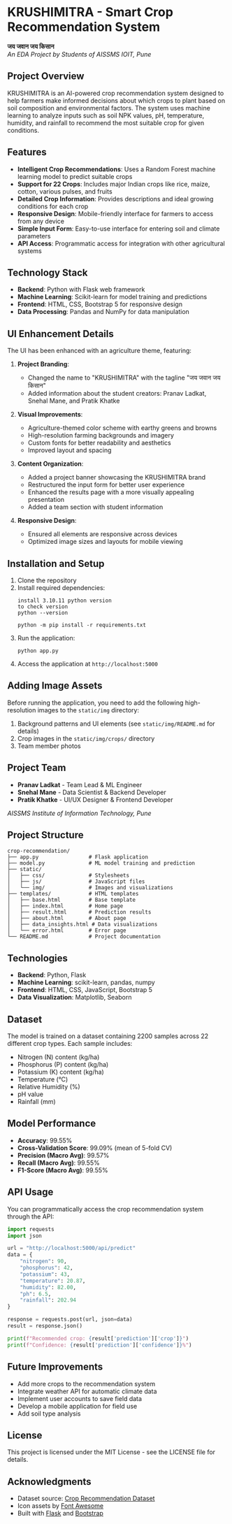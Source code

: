 # KRUSHIMITRA - Smart Crop Recommendation System

**जय जवान जय किसान**  
*An EDA Project by Students of AISSMS IOIT, Pune*

## Project Overview

KRUSHIMITRA is an AI-powered crop recommendation system designed to help farmers make informed decisions about which crops to plant based on soil composition and environmental factors. The system uses machine learning to analyze inputs such as soil NPK values, pH, temperature, humidity, and rainfall to recommend the most suitable crop for given conditions.

## Features

- **Intelligent Crop Recommendations**: Uses a Random Forest machine learning model to predict suitable crops
- **Support for 22 Crops**: Includes major Indian crops like rice, maize, cotton, various pulses, and fruits
- **Detailed Crop Information**: Provides descriptions and ideal growing conditions for each crop
- **Responsive Design**: Mobile-friendly interface for farmers to access from any device
- **Simple Input Form**: Easy-to-use interface for entering soil and climate parameters
- **API Access**: Programmatic access for integration with other agricultural systems

## Technology Stack

- **Backend**: Python with Flask web framework
- **Machine Learning**: Scikit-learn for model training and predictions
- **Frontend**: HTML, CSS, Bootstrap 5 for responsive design
- **Data Processing**: Pandas and NumPy for data manipulation

## UI Enhancement Details

The UI has been enhanced with an agriculture theme, featuring:

1. **Project Branding**:
   - Changed the name to "KRUSHIMITRA" with the tagline "जय जवान जय किसान"
   - Added information about the student creators: Pranav Ladkat, Snehal Mane, and Pratik Khatke

2. **Visual Improvements**:
   - Agriculture-themed color scheme with earthy greens and browns
   - High-resolution farming backgrounds and imagery
   - Custom fonts for better readability and aesthetics
   - Improved layout and spacing

3. **Content Organization**:
   - Added a project banner showcasing the KRUSHIMITRA brand
   - Restructured the input form for better user experience
   - Enhanced the results page with a more visually appealing presentation
   - Added a team section with student information

4. **Responsive Design**:
   - Ensured all elements are responsive across devices
   - Optimized image sizes and layouts for mobile viewing

## Installation and Setup

1. Clone the repository
2. Install required dependencies:
   ```
   install 3.10.11 python version
   to check version 
   python --version

   python -m pip install -r requirements.txt

   ```
3. Run the application:
   ```
   python app.py
   ```
4. Access the application at `http://localhost:5000`

## Adding Image Assets

Before running the application, you need to add the following high-resolution images to the `static/img` directory:

1. Background patterns and UI elements (see `static/img/README.md` for details)
2. Crop images in the `static/img/crops/` directory
3. Team member photos

## Project Team

- **Pranav Ladkat** - Team Lead & ML Engineer
- **Snehal Mane** - Data Scientist & Backend Developer
- **Pratik Khatke** - UI/UX Designer & Frontend Developer

*AISSMS Institute of Information Technology, Pune*

## Project Structure

```
crop-recommendation/
├── app.py                # Flask application
├── model.py              # ML model training and prediction
├── static/
│   ├── css/              # Stylesheets
│   ├── js/               # JavaScript files
│   └── img/              # Images and visualizations
├── templates/            # HTML templates
│   ├── base.html         # Base template
│   ├── index.html        # Home page
│   ├── result.html       # Prediction results
│   ├── about.html        # About page
│   ├── data_insights.html # Data visualizations
│   └── error.html        # Error page
└── README.md             # Project documentation
```

## Technologies

- **Backend**: Python, Flask
- **Machine Learning**: scikit-learn, pandas, numpy
- **Frontend**: HTML, CSS, JavaScript, Bootstrap 5
- **Data Visualization**: Matplotlib, Seaborn

## Dataset

The model is trained on a dataset containing 2200 samples across 22 different crop types. Each sample includes:

- Nitrogen (N) content (kg/ha)
- Phosphorus (P) content (kg/ha)
- Potassium (K) content (kg/ha)
- Temperature (°C)
- Relative Humidity (%)
- pH value
- Rainfall (mm)

## Model Performance

- **Accuracy**: 99.55%
- **Cross-Validation Score**: 99.09% (mean of 5-fold CV)
- **Precision (Macro Avg)**: 99.57%
- **Recall (Macro Avg)**: 99.55%
- **F1-Score (Macro Avg)**: 99.55%

## API Usage

You can programmatically access the crop recommendation system through the API:

```python
import requests
import json

url = "http://localhost:5000/api/predict"
data = {
    "nitrogen": 90,
    "phosphorus": 42,
    "potassium": 43,
    "temperature": 20.87,
    "humidity": 82.00,
    "ph": 6.5,
    "rainfall": 202.94
}

response = requests.post(url, json=data)
result = response.json()

print(f"Recommended crop: {result['prediction']['crop']}")
print(f"Confidence: {result['prediction']['confidence']}%")
```

## Future Improvements

- Add more crops to the recommendation system
- Integrate weather API for automatic climate data
- Implement user accounts to save field data
- Develop a mobile application for field use
- Add soil type analysis

## License

This project is licensed under the MIT License - see the LICENSE file for details.

## Acknowledgments

- Dataset source: [Crop Recommendation Dataset](https://www.kaggle.com/datasets/atharvaingle/crop-recommendation-dataset)
- Icon assets by [Font Awesome](https://fontawesome.com/)
- Built with [Flask](https://flask.palletsprojects.com/) and [Bootstrap](https://getbootstrap.com/) 
